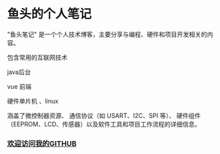 # 鱼头的个人笔记

"鱼头笔记" 是一个个人技术博客，主要分享与编程、硬件和项目开发相关的内容。

包含常用的互联网技术

java后台

vue 前端

硬件单片机 、linux 

涵盖了微控制器资源、
通信协议（如 USART、I2C、SPI 等）、
硬件组件（EEPROM、LCD、传感器）以及软件工具和项目工作流程的详细信息。


### [欢迎访问我的GITHUB](https://github.com/1663784811)




